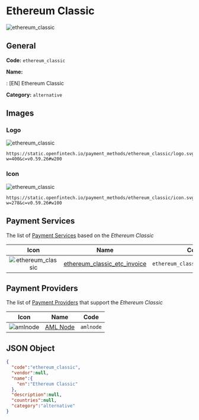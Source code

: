 
# Ethereum Classic 
![ethereum_classic](https://static.openfintech.io/payment_methods/ethereum_classic/logo.svg?w=400&c=v0.59.26#w200)  

## General 
**Code:** `ethereum_classic` 
 
**Name:** 
 
:	[EN] Ethereum Classic 
 
**Category:** `alternative` 
 

## Images 

### Logo 
![ethereum_classic](https://static.openfintech.io/payment_methods/ethereum_classic/logo.svg?w=400&c=v0.59.26#w200)  

```
https://static.openfintech.io/payment_methods/ethereum_classic/logo.svg?w=400&c=v0.59.26#w200
```  

### Icon 
![ethereum_classic](https://static.openfintech.io/payment_methods/ethereum_classic/icon.svg?w=278&c=v0.59.26#w100)  

```
https://static.openfintech.io/payment_methods/ethereum_classic/icon.svg?w=278&c=v0.59.26#w100
```  

## Payment Services 
 
The list of [Payment Services](/payment-services/) based on the _Ethereum Classic_ 

|Icon|Name|Code| 
|:---:|:---:|:---:| 
|![ethereum_classic](https://static.openfintech.io/payment_methods/ethereum_classic/icon.svg?w=278&c=v0.59.26#w100) |[ethereum_classic_etc_invoice](/payment-services/ethereum_classic_etc_invoice/)|`ethereum_classic_etc_invoice`| 
 

## Payment Providers 
 
The list of [Payment Providers](/payment-providers/) that support the _Ethereum Classic_ 

|Icon|Name|Code| 
|:---:|:---:|:---:| 
|![amlnode](https://static.openfintech.io/payment_providers/amlnode/icon.png?w=278&c=v0.59.26#w100) |[AML Node](/payment-providers/amlnode/)|`amlnode`| 
 

## JSON Object 

```json
{
  "code":"ethereum_classic",
  "vendor":null,
  "name":{
    "en":"Ethereum Classic"
  },
  "description":null,
  "countries":null,
  "category":"alternative"
}
```  
